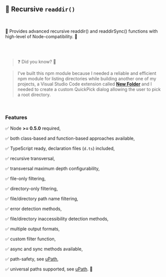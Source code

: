 ## 🔁 Recursive `readdir()`

<br>

📖 Provides advanced recursive readdir() and readdirSync() functions with high-level of Node-compatibility. 📁

<br>
<br>

> ❓ Did you know? 🤔

> I've built this npm module because I needed a reliable and efficient npm module for listing directories while building another one of my projects, a Visual Studio Code extension called **[New Folder](https://github.com/igorskyflyer/vscode-new-folder)** and I needed to create a custom QuickPick dialog allowing the user to pick a root directory.

<br>

### Features

✅ Node **>= 0.5.0** required,

✅ both class-based and function-based approaches available,

✅ TypeScript ready, declaration files (`d.ts`) included,

✅ recursive transversal,

✅ transversal maximum depth configurability,

✅ file-only filtering,

✅ directory-only filtering,

✅ file/directory path name filtering,

✅ error detection methods,

✅ file/directory inaccessibility detection methods,

✅ multiple output formats,

✅ custom filter function,

✅ async and sync methods available,

✅ path-safety, see [uPath](https://www.npmjs.com/package/@igor.dvlpr/upath),

✅ universal paths supported, see [uPath](https://www.npmjs.com/package/@igor.dvlpr/upath). 🎉
